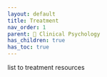 ```yaml
---
layout: default
title: Treatment
nav_order: 1
parent: 📕 Clinical Psychology
has_children: true
has_toc: true
---
```


list to treatment resources
